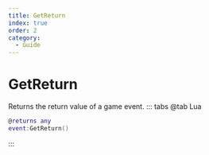 ```yaml
---
title: GetReturn
index: true
order: 2
category:
  - Guide
---
```


# GetReturn
Returns the return value of a game event.
::: tabs
@tab Lua
```lua
@returns any
event:GetReturn()
```

:::